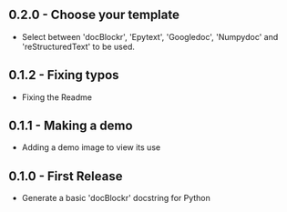## 0.2.0 - Choose your template
* Select between 'docBlockr', 'Epytext', 'Googledoc', 'Numpydoc' and 'reStructuredText' to be used.
## 0.1.2 - Fixing typos
* Fixing the Readme
## 0.1.1 - Making a demo
* Adding a demo image to view its use
## 0.1.0 - First Release
* Generate a basic 'docBlockr' docstring for Python
